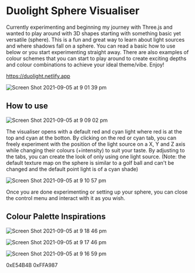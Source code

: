# Duolight Sphere Visualiser
Currently experimenting and beginning my journey with Three.js and wanted to play around with 3D shapes starting with something basic yet versatile (sphere). This is a fun and great way to learn about light sources and where shadows fall on a sphere. You can read a basic how to use below or you start experimenting straight away. There are also examples of colour schemes that you can start to play around to create exciting depths and colour combinations to achieve your ideal theme/vibe. Enjoy!

https://duolight.netlify.app

![Screen Shot 2021-09-05 at 9 01 39 pm](https://user-images.githubusercontent.com/65147934/132124430-6c40a1d3-75b5-464c-a36d-0b2be3fb5d31.png)


## How to use

![Screen Shot 2021-09-05 at 9 09 02 pm](https://user-images.githubusercontent.com/65147934/132124618-8fa1a0cc-00e3-4259-b102-0f50d5e6a6fa.png)

The visualiser opens with a default red and cyan light where red is at the top and cyan at the botton. By clicking on the red or cyan tab, you can freely experiment with the position of the light source on a X, Y and Z axis while changing their colours (+intensity) to suit your taste. By adjusting to the tabs, you can create the look of only using one light source. (Note: the default texture map on the sphere is similar to a golf ball and can't be changed and the default point light is of a cyan shade)

![Screen Shot 2021-09-05 at 9 10 57 pm](https://user-images.githubusercontent.com/65147934/132124661-c690b6dd-165b-437e-83d3-f12a47bce90e.png)

Once you are done experimenting or setting up your sphere, you can close the control menu and interact with it as you wish.

## Colour Palette Inspirations

![Screen Shot 2021-09-05 at 9 18 46 pm](https://user-images.githubusercontent.com/65147934/132124868-7ae9700b-b6bb-4af8-b327-eaf19923705a.png)

![Screen Shot 2021-09-05 at 9 17 46 pm](https://user-images.githubusercontent.com/65147934/132124829-b3b5b73c-fb58-420d-a48f-fe832c9b5355.png)

![Screen Shot 2021-09-05 at 9 16 59 pm](https://user-images.githubusercontent.com/65147934/132124799-a691ac7d-9089-40ca-9d6c-62777027fab4.png)


0xE54B4B
0xFFA987
